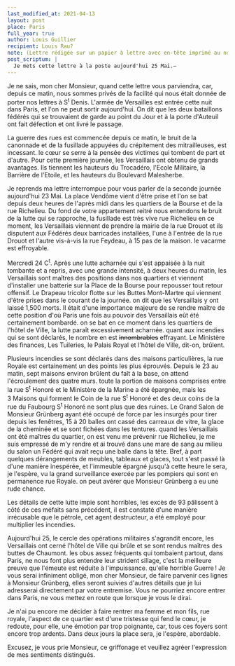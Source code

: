 ```yaml
---
last_modified_at: 2021-04-13
layout: post
place: Paris
full_year: true
author: Louis Guillier
recipient: Louis Rau?
note: (Lettre rédigée sur un papier à lettre avec en-tête imprimé au nom de Louis Rau)
post_scriptum: |
  Je mets cette lettre à la poste aujourd'hui 25 Mai.—
---
```


Je ne sais, mon cher Monsieur,
quand cette lettre vous parviendra, car,
depuis ce matin, nous sommes privés
de la facilité qui nous était donnée de
porter nos lettres à S<sup>t</sup> Denis.
L'armée de Versailles est entrée cette nuit dans
Paris, et l'on ne peut sortir aujourd'hui.
On dit que les deux bataillons fédérés qui
se trouvaient de garde au point du Jour
et à la porte d'Auteuil ont fait défection
et ont livré le passage.

La guerre des rues est commencée
depuis ce matin, le bruit de la canonnade
et de la fusillade appuyées du crépitement
des mitrailleuses, est incessant. le cœur se
serre à la pensée des victimes qui tombent
de part et d'autre. Pour cette première
journée, les Versaillais ont obtenu de
grands avantages. Ils tiennent les hauteurs
du Trocadéro, l'Ecole Militaire, la
Barrière de l'Etoile, et les hauteurs du
Boulevard Malesherbe.

Je reprends ma lettre interrompue
pour vous parler de la seconde journée
aujourd'hui 23 Mai. La place Vendôme
vient d'être prise et l'on se bat depuis
deux heures de l'après midi dans les
quartiers de la Bourse et de la rue Richelieu.
Du fond de votre appartement reitré nous
entendons le bruit de la lutte qui se rapproche,
la fusillade est très vive rue Richelieu
en ce moment, les Versaillais viennent
de prendre la mairie de la rue Drouot et
ils disputent aux Fédérés deux barricades
installées, l'une à l'entrée de la rue Drouot
et l'autre vis-à-vis la rue Feydeau,
à 15 pas de la maison. le vacarme est effroyable.

Mercredi 24 C<sup>t</sup>.
Après une lutte acharnée qui s'est
appaisée à la nuit tombante et a
repris, avec une grande intensité, à deux
heures du matin, les Versaillais sont
maîtres des positions dans nos quartiers
et viennent d'installer une batterie
sur la Place de la Bourse pour repousser
tout retour offensif. Le Drapeau tricolor
flotte sur les Buttes Mont-Martre
qui viennent d'être prises dans le courant
de la journée. on dit que les Versaillais
y ont laissé 1,500 morts. Il était d'une
importance majeure de se rendre maître
de cette position d'où Paris une fois au
pouvoir des Versaillais eût été certainement
bombardé. on se bat en ce moment dans
les quartiers de l'hôtel de Ville, la lutte
paraît excessivement acharnée. quant aux
incendies qui se sont déclarés, le nombre en
est <strike>innombrables</strike> effrayant.
Le Ministère des finances,
Les Tuileries, le Palais Royal et l'hôtel
de Ville, dit-on, brûlent.

Plusieurs incendies se sont déclarés dans des maisons particulières,
la rue Royale est certainement un des points les plus éprouvés.
Depuis le 23 au matin, sept maisons environ brûlent du faît à la base,
on attend l'écroulement des quatre murs.
toute la portion de maisons comprises entre la rue S<sup>t</sup> Honoré et le
Ministère de la Marine a été épargnée, mais les 3 Maisons qui forment le Coin
de la rue S<sup>t</sup> Honoré et des deux coins de la rue du Faubourg
S<sup>t</sup> Honoré ne sont plus que des ruines.
Le Grand Salon de Monsieur Grünberg ayant été occupé de force par les insurgés
pour tirer depuis les fenêtres, 15 à 20 balles ont cassé des carreaux de vitre,
la glace de la cheminée et se sont fichées dans les tentures.
quand les Versaillais ont été maîtres du quartier, on est venu me prévenir rue
Richelieu, je me suis empressé de m'y rendre et ai trouvé dans une mare de sang
au milieu du salon un Fédéré qui avait reçu une balle dans la tête.
Bref, à part quelques dérangements de meubles, tableaux et glaces, tout s'est
passé là d'une manière inespérée, et l'immeuble épargné jusqu'à cette heure le
sera, je l'espère, vu la grand surveillance exercée par les pompiers qui sont
en permanence rue Royale.
on peut avérer que Monsieur Grünberg a eu une rude chance.

Les détails de cette lutte impie sont horribles,
les excès de 93 pâlissent à côté de ces méfaits sans précédent, il est constaté
d'une manière irrécusable que le pétrole, cet agent destructeur, a été employé
pour multiplier les incendies.

Aujourd'hui 25, le cercle des opérations militaires s'agrandit encore, les
Versaillais ont cerné l'hôtel de Ville qui brûle et se sont rendus maîtres des
buttes de Chaumont.
les obus assez fréquents qui tombaient partout, dans Paris, ne nous font plus
entendre leur strident sillage, c'est la meilleure preuve que l'émeute est
réduite à l'impuissance. qu'elle horrible Guerre !
Je vous serai infiniment obligé, mon cher Monsieur, de faire parvenir ces
lignes à Monsieur Grünberg, elles seront suivies d'autres détails que je lui
adresserai directement par votre entremise. Vous ne pourriez encore entrer dans
Paris, ne vous mettez en route que lorsque je vous le dirai.

Je n'ai pu encore me décider à faire rentrer ma femme et mon fils, rue royale,
l'aspect de ce quartier est d'une tristesse qui fend le cœur, je redoute, pour
elle, une émotion par trop poignante, car, tous ces foyers sont encore trop
ardents. Dans deux jours la place sera, je l'espère, abordable.

Excusez, je vous prie Monsieur, ce griffonage et veuillez agréer l'expression
de mes sentiments distingués.

